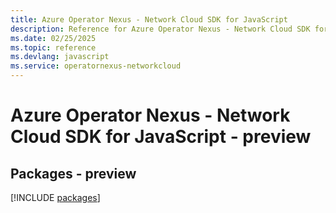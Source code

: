 ```yaml
---
title: Azure Operator Nexus - Network Cloud SDK for JavaScript
description: Reference for Azure Operator Nexus - Network Cloud SDK for JavaScript
ms.date: 02/25/2025
ms.topic: reference
ms.devlang: javascript
ms.service: operatornexus-networkcloud
---
```

# Azure Operator Nexus - Network Cloud SDK for JavaScript - preview
## Packages - preview
[!INCLUDE [packages](operator-nexus---network-cloud-index.md)]